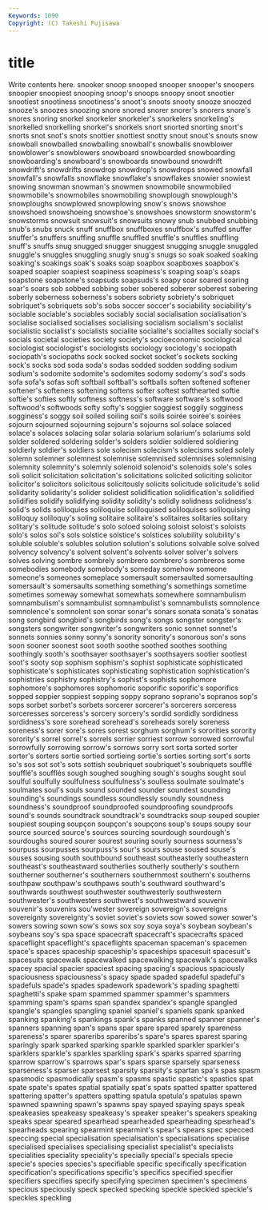 ```yaml
---
Keywords: 1090 
Copyright: (C) Takeshi Fujisawa
---
```


# title

Write contents here.
snooker snoop snooped snooper snooper's snoopers snoopier snoopiest snooping
snoop's snoops snoopy snoot snootier snootiest snootiness snootiness's snoot's snoots
snooty snooze snoozed snooze's snoozes snoozing snore snored snorer snorer's
snorers snore's snores snoring snorkel snorkeler snorkeler's snorkelers snorkeling's snorkelled
snorkelling snorkel's snorkels snort snorted snorting snort's snorts snot snot's
snots snottier snottiest snotty snout snout's snouts snow snowball snowballed
snowballing snowball's snowballs snowblower snowblower's snowblowers snowboard snowboarded snowboarding snowboarding's
snowboard's snowboards snowbound snowdrift snowdrift's snowdrifts snowdrop snowdrop's snowdrops snowed
snowfall snowfall's snowfalls snowflake snowflake's snowflakes snowier snowiest snowing snowman
snowman's snowmen snowmobile snowmobiled snowmobile's snowmobiles snowmobiling snowplough snowplough's snowploughs
snowplowed snowplowing snow's snows snowshoe snowshoed snowshoeing snowshoe's snowshoes snowstorm
snowstorm's snowstorms snowsuit snowsuit's snowsuits snowy snub snubbed snubbing snub's
snubs snuck snuff snuffbox snuffboxes snuffbox's snuffed snuffer snuffer's snuffers
snuffing snuffle snuffled snuffle's snuffles snuffling snuff's snuffs snug snugged
snugger snuggest snugging snuggle snuggled snuggle's snuggles snuggling snugly snug's
snugs so soak soaked soaking soaking's soakings soak's soaks soap
soapbox soapboxes soapbox's soaped soapier soapiest soapiness soapiness's soaping soap's
soaps soapstone soapstone's soapsuds soapsuds's soapy soar soared soaring soar's
soars sob sobbed sobbing sober sobered soberer soberest sobering soberly
soberness soberness's sobers sobriety sobriety's sobriquet sobriquet's sobriquets sob's sobs
soccer soccer's sociability sociability's sociable sociable's sociables sociably social socialisation
socialisation's socialise socialised socialises socialising socialism socialism's socialist socialistic socialist's
socialists socialite socialite's socialites socially social's socials societal societies society
society's socioeconomic sociological sociologist sociologist's sociologists sociology sociology's sociopath sociopath's
sociopaths sock socked socket socket's sockets socking sock's socks sod
soda soda's sodas sodded sodden sodding sodium sodium's sodomite sodomite's
sodomites sodomy sodomy's sod's sods sofa sofa's sofas soft softball
softball's softballs soften softened softener softener's softeners softening softens softer
softest softhearted softie softie's softies softly softness softness's software software's
softwood softwood's softwoods softy softy's soggier soggiest soggily sogginess sogginess's
soggy soil soiled soiling soil's soils soirée soirée's soirées sojourn
sojourned sojourning sojourn's sojourns sol solace solaced solace's solaces solacing
solar solaria solarium solarium's solariums sold solder soldered soldering solder's
solders soldier soldiered soldiering soldierly soldier's soldiers sole solecism solecism's
solecisms soled solely solemn solemner solemnest solemnise solemnised solemnises solemnising
solemnity solemnity's solemnly solenoid solenoid's solenoids sole's soles soli solicit
solicitation solicitation's solicitations solicited soliciting solicitor solicitor's solicitors solicitous solicitously
solicits solicitude solicitude's solid solidarity solidarity's solider solidest solidification solidification's
solidified solidifies solidify solidifying solidity solidity's solidly solidness solidness's solid's
solids soliloquies soliloquise soliloquised soliloquises soliloquising soliloquy soliloquy's soling solitaire
solitaire's solitaires solitaries solitary solitary's solitude solitude's solo soloed soloing
soloist soloist's soloists solo's solos sol's sols solstice solstice's solstices
solubility solubility's soluble soluble's solubles solution solution's solutions solvable solve
solved solvency solvency's solvent solvent's solvents solver solver's solvers solves
solving sombre sombrely sombrero sombrero's sombreros some somebodies somebody somebody's
someday somehow someone someone's someones someplace somersault somersaulted somersaulting somersault's
somersaults something something's somethings sometime sometimes someway somewhat somewhats somewhere
somnambulism somnambulism's somnambulist somnambulist's somnambulists somnolence somnolence's somnolent son sonar
sonar's sonars sonata sonata's sonatas song songbird songbird's songbirds song's
songs songster songster's songsters songwriter songwriter's songwriters sonic sonnet sonnet's
sonnets sonnies sonny sonny's sonority sonority's sonorous son's sons soon
sooner soonest soot sooth soothe soothed soothes soothing soothingly sooth's
soothsayer soothsayer's soothsayers sootier sootiest soot's sooty sop sophism sophism's
sophist sophisticate sophisticated sophisticate's sophisticates sophisticating sophistication sophistication's sophistries sophistry
sophistry's sophist's sophists sophomore sophomore's sophomores sophomoric soporific soporific's soporifics
sopped soppier soppiest sopping soppy soprano soprano's sopranos sop's sops
sorbet sorbet's sorbets sorcerer sorcerer's sorcerers sorceress sorceresses sorceress's sorcery
sorcery's sordid sordidly sordidness sordidness's sore sorehead sorehead's soreheads sorely
soreness soreness's sorer sore's sores sorest sorghum sorghum's sororities sorority
sorority's sorrel sorrel's sorrels sorrier sorriest sorrow sorrowed sorrowful sorrowfully
sorrowing sorrow's sorrows sorry sort sorta sorted sorter sorter's sorters
sortie sortied sortieing sortie's sorties sorting sort's sorts so's sos
sot sot's sots sottish soubriquet soubriquet's soubriquets soufflé soufflé's soufflés
sough soughed soughing sough's soughs sought soul soulful soulfully soulfulness
soulfulness's soulless soulmate soulmate's soulmates soul's souls sound sounded sounder
soundest sounding sounding's soundings soundless soundlessly soundly soundness soundness's soundproof
soundproofed soundproofing soundproofs sound's sounds soundtrack soundtrack's soundtracks soup souped
soupier soupiest souping soupçon soupçon's soupçons soup's soups soupy sour
source sourced source's sources sourcing sourdough sourdough's sourdoughs soured sourer
sourest souring sourly sourness sourness's sourpuss sourpusses sourpuss's sour's sours
souse soused souse's souses sousing south southbound southeast southeasterly southeastern
southeast's southeastward southerlies southerly southerly's southern southerner southerner's southerners southernmost
southern's southerns southpaw southpaw's southpaws south's southward southward's southwards southwest
southwester southwesterly southwestern southwester's southwesters southwest's southwestward souvenir souvenir's souvenirs
sou'wester sovereign sovereign's sovereigns sovereignty sovereignty's soviet soviet's soviets sow
sowed sower sower's sowers sowing sown sow's sows sox soy
soya soya's soybean soybean's soybeans soy's spa space spacecraft spacecraft's
spacecrafts spaced spaceflight spaceflight's spaceflights spaceman spaceman's spacemen space's spaces
spaceship spaceship's spaceships spacesuit spacesuit's spacesuits spacewalk spacewalked spacewalking spacewalk's
spacewalks spacey spacial spacier spaciest spacing spacing's spacious spaciously spaciousness
spaciousness's spacy spade spaded spadeful spadeful's spadefuls spade's spades spadework
spadework's spading spaghetti spaghetti's spake spam spammed spammer spammer's spammers
spamming spam's spams span spandex spandex's spangle spangled spangle's spangles
spangling spaniel spaniel's spaniels spank spanked spanking spanking's spankings spank's
spanks spanned spanner spanner's spanners spanning span's spans spar spare
spared sparely spareness spareness's sparer spareribs spareribs's spare's spares sparest
sparing sparingly spark sparked sparking sparkle sparkled sparkler sparkler's sparklers
sparkle's sparkles sparkling spark's sparks sparred sparring sparrow sparrow's sparrows
spar's spars sparse sparsely sparseness sparseness's sparser sparsest sparsity sparsity's
spartan spa's spas spasm spasmodic spasmodically spasm's spasms spastic spastic's
spastics spat spate spate's spates spatial spatially spat's spats spatted
spatter spattered spattering spatter's spatters spatting spatula spatula's spatulas spawn
spawned spawning spawn's spawns spay spayed spaying spays speak speakeasies
speakeasy speakeasy's speaker speaker's speakers speaking speaks spear speared spearhead
spearheaded spearheading spearhead's spearheads spearing spearmint spearmint's spear's spears spec
specced speccing special specialisation specialisation's specialisations specialise specialised specialises specialising
specialist specialist's specialists specialities speciality speciality's specially special's specials specie
specie's species species's specifiable specific specifically specification specification's specifications specific's
specifics specified specifier specifiers specifies specify specifying specimen specimen's specimens
specious speciously speck specked specking speckle speckled speckle's speckles speckling
